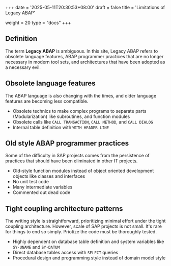 +++
date = '2025-05-11T20:30:53+08:00'
draft = false
title = 'Limitations of Legacy ABAP'

weight = 20
type = "docs"
+++

## Definition

The term **Legacy ABAP** is ambiguous. In this site, Legacy ABAP refers to obsolete language features, ABAP programmer practices that are no longer necessary in modern tool sets, and architectures that have been adopted as a necessary evil. 

## Obsolete language features

The ABAP language is also changing with the times, and older language features are becoming less compatible.

- Obsolete technics to make complex programs to separate parts (Modularization) like subroutines, and function modules
- Obsolete calls like `CALL TRANSACTION`, `CALL METHOD`, and `CALL DIALOG`
- Internal table definition with `WITH HEADER LINE`

## Old style ABAP programmer practices

Some of the difficulty in SAP projects comes from the persistence of practices that should have been eliminated in other IT projects.

- Old-style function modules instead of object oriented development objects like classes and interfaces
- No unit test code
- Many intermediate variables
- Commented out dead code

## Tight coupling architecture patterns 

The writing style is straightforward, prioritizing minimal effort under the tight coupling architecture. However, scale of SAP projects is not small. It's rare for things to end so simply. Priotize the code must be thoroughly tested. 

- Highly dependent on database table definition and system variables like `SY-UNAME` and `SY-DATUM`
- Direct database tables access with `SELECT` queries
- Procedural design and programming style instead of domain model style



